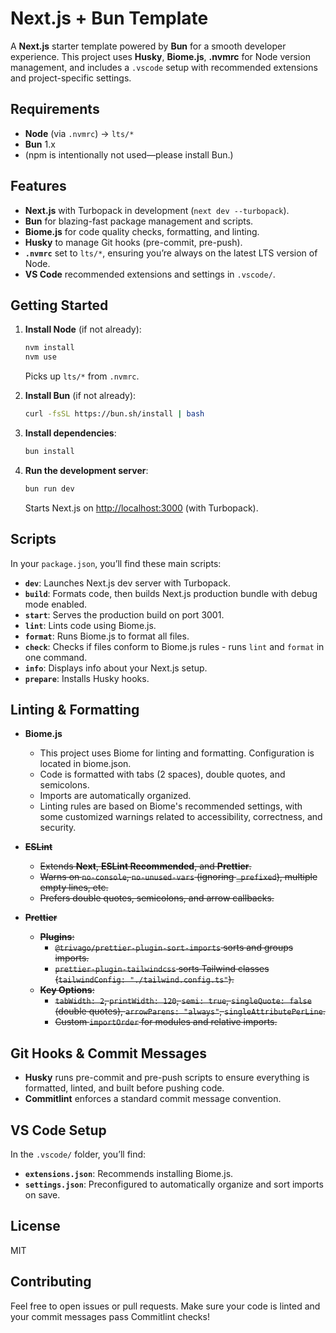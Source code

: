 # Next.js + Bun Template

A **Next.js** starter template powered by **Bun** for a smooth developer experience. This project uses **Husky**, **Biome.js**, **.nvmrc** for Node version management, and includes a `.vscode` setup with recommended extensions and project-specific settings.

## Requirements

- **Node** (via `.nvmrc`) → `lts/*`
- **Bun** 1.x
- (npm is intentionally not used—please install Bun.)

## Features

- **Next.js** with Turbopack in development (`next dev --turbopack`).
- **Bun** for blazing-fast package management and scripts.
- **Biome.js** for code quality checks, formatting, and linting.
- **Husky** to manage Git hooks (pre-commit, pre-push).
- **`.nvmrc`** set to `lts/*`, ensuring you’re always on the latest LTS version of Node.
- **VS Code** recommended extensions and settings in `.vscode/`.

## Getting Started

1. **Install Node** (if not already):

   ```bash
   nvm install
   nvm use
   ```

   Picks up `lts/*` from `.nvmrc`.

2. **Install Bun** (if not already):

   ```bash
   curl -fsSL https://bun.sh/install | bash
   ```

3. **Install dependencies**:

   ```bash
   bun install
   ```

4. **Run the development server**:
   ```bash
   bun run dev
   ```
   Starts Next.js on [http://localhost:3000](http://localhost:3000) (with Turbopack).

## Scripts

In your `package.json`, you’ll find these main scripts:

- **`dev`**: Launches Next.js dev server with Turbopack.
- **`build`**: Formats code, then builds Next.js production bundle with debug mode enabled.
- **`start`**: Serves the production build on port 3001.
- **`lint`**: Lints code using Biome.js.
- **`format`**: Runs Biome.js to format all files.
- **`check`**: Checks if files conform to Biome.js rules - runs `lint` and `format` in one command.
- **`info`**: Displays info about your Next.js setup.
- **`prepare`**: Installs Husky hooks.

## Linting & Formatting

- **Biome.js**
  - This project uses Biome for linting and formatting. Configuration is located in biome.json.
  - Code is formatted with tabs (2 spaces), double quotes, and semicolons.
  - Imports are automatically organized.
  - Linting rules are based on Biome's recommended settings, with some customized warnings related to accessibility, correctness, and security.

- ~~**ESLint**~~
  - ~~Extends **Next**, **ESLint Recommended**, and **Prettier**.~~
  - ~~Warns on `no-console`, `no-unused-vars` (ignoring `_prefixed`), multiple empty lines, etc.~~
  - ~~Prefers double quotes, semicolons, and arrow callbacks.~~

- ~~**Prettier**~~
  - ~~**Plugins**:~~
    - ~~`@trivago/prettier-plugin-sort-imports` sorts and groups imports.~~
    - ~~`prettier-plugin-tailwindcss` sorts Tailwind classes (`tailwindConfig: "./tailwind.config.ts"`).~~
  - ~~**Key Options**:~~
    - ~~`tabWidth: 2`, `printWidth: 120`, `semi: true`, `singleQuote: false` (double quotes), `arrowParens: "always"`, `singleAttributePerLine`.~~
    - ~~Custom `importOrder` for modules and relative imports.~~

## Git Hooks & Commit Messages

- **Husky** runs pre-commit and pre-push scripts to ensure everything is formatted, linted, and built before pushing code.
- **Commitlint** enforces a standard commit message convention.

## VS Code Setup

In the `.vscode/` folder, you’ll find:

- **`extensions.json`**: Recommends installing Biome.js.
- **`settings.json`**: Preconfigured to automatically organize and sort imports on save.

## License

MIT

## Contributing

Feel free to open issues or pull requests. Make sure your code is linted and your commit messages pass Commitlint checks!
